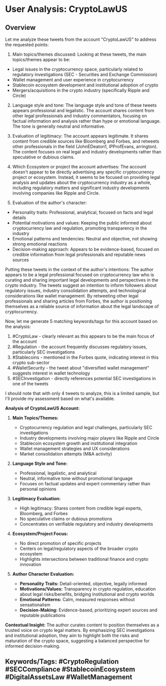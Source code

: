 # User Analysis: CryptoLawUS

## Overview

<think>
Let me analyze these tweets from the account "CryptoLawUS" to address the requested points:

1. Main topics/themes discussed:
Looking at these tweets, the main topics/themes appear to be:
- Legal issues in the cryptocurrency space, particularly related to regulatory investigations (SEC - Securities and Exchange Commission)
- Wallet management and user experience in cryptocurrency
- Stablecoin ecosystem development and institutional adoption of crypto
- Mergers/acquisitions in the crypto industry (specifically Ripple and Circle)

2. Language style and tone:
The language style and tone of these tweets appears professional and legalistic. The account shares content from other legal professionals and industry commentators, focusing on factual information and analysis rather than hype or emotional language. The tone is generally neutral and informative.

3. Evaluation of legitimacy:
The account appears legitimate. It shares content from credible sources like Bloomberg and Forbes, and retweets other professionals in the field (JohnEDeaton1, IPProfEvans, arrington). The content focuses on real legal and industry developments rather than speculative or dubious claims.

4. Which Ecosystem or project the account advertises:
The account doesn't appear to be directly advertising any specific cryptocurrency project or ecosystem. Instead, it seems to be focused on providing legal analysis and updates about the cryptocurrency industry as a whole, including regulatory matters and significant industry developments involving companies like Ripple and Circle.

5. Evaluation of the author's character:
- Personality traits: Professional, analytical, focused on facts and legal details
- Potential motivations and values: Keeping the public informed about cryptocurrency law and regulation, promoting transparency in the industry
- Emotional patterns and tendencies: Neutral and objective, not showing strong emotional reactions
- Decision-making approach: Appears to be evidence-based, focused on credible information from legal professionals and reputable news sources

Putting these tweets in the context of the author's intentions:
The author appears to be a legal professional focused on cryptocurrency law who is curating and sharing important legal developments and perspectives in the crypto industry. The tweets suggest an intention to inform followers about regulatory issues, industry consolidation attempts, and technological considerations like wallet management. By retweeting other legal professionals and sharing articles from Forbes, the author is positioning themselves as a reliable source of information about the legal landscape of cryptocurrency.

Now, let me generate 5 matching keywords/tags for this account based on the analysis:

1. #CryptoLaw - clearly relevant as this appears to be the main focus of the account
2. #Regulation - the account frequently discusses regulatory issues, particularly SEC investigations
3. #Stablecoins - mentioned in the Forbes quote, indicating interest in this crypto sub-sector
4. #WalletSecurity - the tweet about "diversified wallet management" suggests interest in wallet technology
5. #SECInvestigation - directly references potential SEC investigations in one of the tweets

I should note that with only 4 tweets to analyze, this is a limited sample, but I'll provide my assessment based on what's available.
</think>

**Analysis of CryptoLawUS Account:**

1. **Main Topics/Themes:**
   - Cryptocurrency regulation and legal challenges, particularly SEC investigations
   - Industry developments involving major players like Ripple and Circle
   - Stablecoin ecosystem growth and institutional integration
   - Wallet management strategies and UX considerations
   - Market consolidation attempts (M&A activity)

2. **Language Style and Tone:**
   - Professional, legalistic, and analytical
   - Neutral, informative tone without promotional language
   - Focuses on factual updates and expert commentary rather than personal opinions

3. **Legitimacy Evaluation:**
   - High legitimacy: Shares content from credible legal experts, Bloomberg, and Forbes
   - No speculative claims or dubious promotions
   - Concentrates on verifiable regulatory and industry developments

4. **Ecosystem/Project Focus:**
   - No direct promotion of specific projects
   - Centers on legal/regulatory aspects of the broader crypto ecosystem
   - Highlights intersections between traditional finance and crypto innovation

5. **Author Character Evaluation:**
   - **Personality Traits:** Detail-oriented, objective, legally informed
   - **Motivations/Values:** Transparency in crypto regulation, education about legal risks/benefits, bridging institutional and crypto worlds
   - **Emotional Patterns:** Calm, measured responses without sensationalism
   - **Decision-Making:** Evidence-based, prioritizing expert sources and reputable publications

**Contextual Insight:**
The author curates content to position themselves as a trusted voice on crypto legal matters. By emphasizing SEC investigations and institutional adoption, they aim to highlight both the risks and maturation of the crypto space, suggesting a balanced perspective for informed decision-making.

**Keywords/Tags:**
#CryptoRegulation #SECCompliance #StablecoinEcosystem #DigitalAssetsLaw #WalletManagement
---

